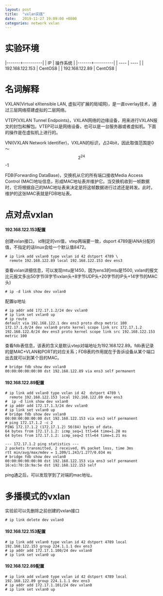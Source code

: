 ```yaml
---
layout: post
title:  "vxlan实践"
date:   2019-11-27 19:09:00 +0800
categories: network vxlan
---
```

# 实验环境

|-------+----------|
|   IP  | 操作系统  |
|-------+----------|
|  ----  | ----  |
| 192.168.122.153  | CentOS8 |
| 192.168.122.89  | CentOS8 |

# 名词解释
VXLAN(Virtual eXtensible LAN, 虚拟可扩展的局域网)，是一直overlay技术，通过三层网络搭建虚拟的二层网络。

VTEP(VXLAN Tunnel Endpoints)，VXLAN网络的边缘设备，用来进行VXLAN报文的封包和解包。VTEP可以是网络设备，也可以是一台服务器或者虚拟机。下面的操作是在虚拟机上进行的。

VNI(VXLAN Network Identifier)，VXLAN的标识，占24bit，因此取值范围是0～$$2^{24}$$-1

FDB(Forwarding DataBase)，交换机从它的所有端口接收Media Access Control (MAC)地址信息，形成MAC地址表并维护它。当交换机收到一帧数据时，它将根据自己的MAC地址表来决定是将这帧数据进行过滤还是转发。此时，维护的这张MAC表就是FDB地址表。

# 点对点vxlan
#### 192.168.122.153配置
创建vxlan接口， id制定的vni值，vtep两端要一致，dsport 4789是IANA分配的值，不指定的话linux会给一个默认值8472。
```
# ip link add vxlan0 type vxlan id 42 dstport 4789 \
  remote 192.168.122.89 local 192.168.122.153 dev ens3
```
查看vxlan详细信息，可以发现mtu是1450，因为ens3的mtu是1500, vxlan的报文比元报文多出50字节(8字节vxlan头+8字节UDP头+20字节的IP头+14字节的MAC头)
```
# ip -d link show dev vxlan0
```
配置ip地址
```
# ip addr add 172.17.1.2/24 dev vxlan0
# ip link set vxlan0 up
# ip route
default via 192.168.122.1 dev ens3 proto dhcp metric 100 
172.17.1.0/24 dev vxlan0 proto kernel scope link src 172.17.1.2 
192.168.122.0/24 dev ens3 proto kernel scope link src 192.168.122.153 metric 100 

```
查看fdb表信息，该表的含义是默认vtep对端地址为192.168.122.89。fdb表记录的是MAC+VLAN和PORT的对应关系；FDB表的作用就在于告诉设备从某个端口出去就可以到某个目的MAC。
```
# bridge fdb show dev vxlan0
00:00:00:00:00:00 dst 192.168.122.89 via ens3 self permanent
```
#### 192.168.122.89配置
```
# ip link add vxlan0 type vxlan id 42  dstport 4789 \
  remote 192.168.122.153 local 192.168.122.89 dev ens3
#  ip -d link show dev vxlan0
# ip addr add 172.17.1.3/24 dev vxlan0
# ip link set vxlan0 up
# bridge fdb show dev vxlan0
00:00:00:00:00:00 dst 192.168.122.153 via ens3 self permanent
# ping 172.17.1.2 -c 2
PING 172.17.1.2 (172.17.1.2) 56(84) bytes of data.
64 bytes from 172.17.1.2: icmp_seq=1 ttl=64 time=1.28 ms
64 bytes from 172.17.1.2: icmp_seq=2 ttl=64 time=1.21 ms

--- 172.17.1.2 ping statistics ---
2 packets transmitted, 2 received, 0% packet loss, time 3ms
rtt min/avg/max/mdev = 1.209/1.243/1.277/0.034 ms
# bridge fdb show dev vxlan0
00:00:00:00:00:00 dst 192.168.122.153 via ens3 self permanent
16:e1:78:1b:9a:5e dst 192.168.122.153 self 
```
ping通之后，可以发现学到了对端的mac地址。

# 多播模式的vxlan
实验前可以先删除之前创建的vxlan接口
```
# ip link delete dev vxlan0
```

#### 192.168.122.153配置
```
# ip link add vxlan0 type vxlan id 42 dstport 4789 local 192.168.122.153 group 224.1.1.1 dev ens3
# ip addr add 172.17.1.100/24 dev vxlan0
# ip link set vxlan0 up
```

#### 192.168.122.89配置
```
# ip link add vxlan0 type vxlan id 42 dstport 4789 local 192.168.122.89 group 224.1.1.1 dev ens3
# ip addr add 172.17.1.101/24 dev vxlan0
# ip link set vxlan0 up
```